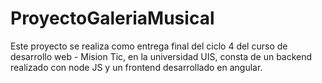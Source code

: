 # ProyectoGaleriaMusical
Este proyecto se realiza como entrega final del ciclo 4 del curso de desarrollo web - Mision Tic, en la universidad UIS, consta de un backend realizado con node JS y un frontend desarrollado en angular.
